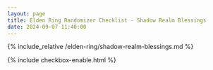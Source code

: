 ```yaml
---
layout: page
title: Elden Ring Randomizer Checklist - Shadow Realm Blessings
date: 2024-09-07 11:40:00
---
```


{% include_relative /elden-ring/shadow-realm-blessings.md %}

{% include checkbox-enable.html %}
